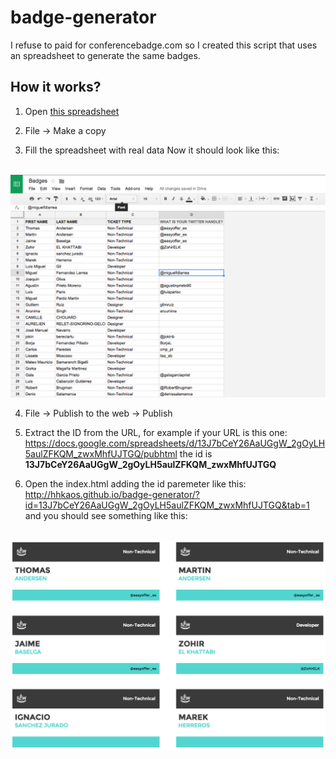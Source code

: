 # badge-generator
I refuse to paid for conferencebadge.com so I created this script that uses an spreadsheet to generate the same badges.

## How it works?

1. Open [this spreadsheet](https://docs.google.com/spreadsheets/d/13J7bCeY26AaUGgW_2gOyLH5aulZFKQM_zwxMhfUJTGQ/edit?usp=sharing)

2. File -> Make a copy

3. Fill the spreadsheet with real data
Now it should look like this:<br><br>
<img src="/img/excel.png">

4. File -> Publish to the web -> Publish

5. Extract the ID from the URL, for example if your URL is this one:
https://docs.google.com/spreadsheets/d/13J7bCeY26AaUGgW_2gOyLH5aulZFKQM_zwxMhfUJTGQ/pubhtml the id is **13J7bCeY26AaUGgW_2gOyLH5aulZFKQM_zwxMhfUJTGQ**

6. Open the index.html adding the id paremeter like this: http://hhkaos.github.io/badge-generator/?id=13J7bCeY26AaUGgW_2gOyLH5aulZFKQM_zwxMhfUJTGQ&tab=1 and you should see something like this:<br><br>
<img src="/img/badges.png">
